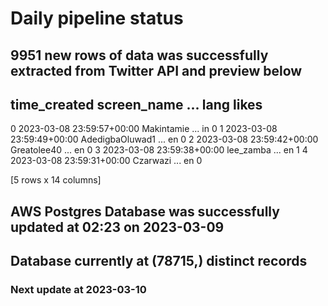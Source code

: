 # Daily pipeline status
## 9951 new rows of data was successfully extracted from Twitter API and preview below
##                time_created      screen_name  ... lang likes
0 2023-03-08 23:59:57+00:00       Makintamie  ...   in     0
1 2023-03-08 23:59:49+00:00  AdedigbaOluwad1  ...   en     0
2 2023-03-08 23:59:42+00:00      Greatolee40  ...   en     0
3 2023-03-08 23:59:38+00:00        lee_zamba  ...   en     1
4 2023-03-08 23:59:31+00:00         Czarwazi  ...   en     0

[5 rows x 14 columns]
## AWS Postgres Database was successfully updated at  02:23 on 2023-03-09
## Database currently at (78715,) distinct records
### Next update at 2023-03-10
